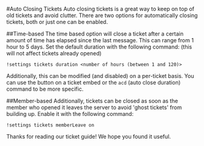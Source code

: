 #Auto Closing Tickets
Auto closing tickets is a great way to keep on top of old tickets and avoid clutter. There are two options for 
automatically closing tickets, both or just one can be enabled.

##Time-based
The time based option will close a ticket after a certain amount of time has elapsed since the last message. This can range
from 1 hour to 5 days. Set the default duration with the following command: (this will not affect tickets already opened)

`!settings tickets duration <number of hours (between 1 and 120)>`

Additionally, this can be modified (and disabled) on a per-ticket basis. You can use the button on a ticket embed
or the `acd` (auto close duration) command to be more specific.

##Member-based
Additionally, tickets can be closed as soon as the member who opened it leaves the server to avoid 'ghost tickets' from
building up. Enable it with the following command:

`!settings tickets memberLeave on`

Thanks for reading our ticket guide! We hope you found it useful.